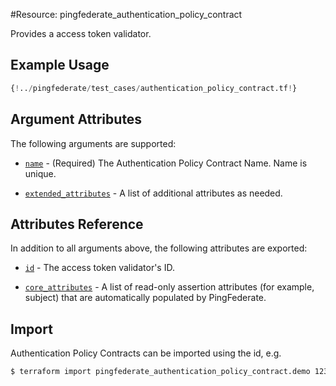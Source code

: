 #Resource: pingfederate_authentication_policy_contract

Provides a access token validator.

## Example Usage
```terraform
{!../pingfederate/test_cases/authentication_policy_contract.tf!}
```

## Argument Attributes

The following arguments are supported:

- [`name`](#name) - (Required) The Authentication Policy Contract Name. Name is unique.

- [`extended_attributes`](#extended_attributes) - A list of additional attributes as needed.

## Attributes Reference

In addition to all arguments above, the following attributes are exported:

- [`id`](#id) - The access token validator's ID.

- [`core_attributes`](#core_attributes) - A list of read-only assertion attributes (for example, subject) that are automatically populated by PingFederate.

## Import

Authentication Policy Contracts can be imported using the id, e.g.

```bash
$ terraform import pingfederate_authentication_policy_contract.demo 123
```
